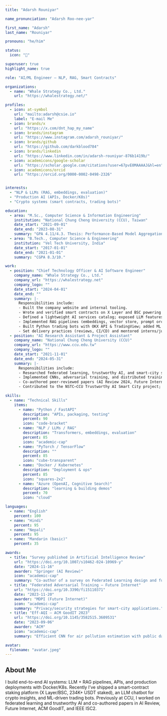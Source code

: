 ```yaml
---
title: "Adarsh Rouniyar"

name_pronunciation: "Adarsh Roo-nee-yar"

first_name: "Adarsh"
last_name: "Rouniyar"

pronouns: "he/him"

status:
  icon: "🚀"

superuser: true
highlight_name: true

role: "AI/ML Engineer — NLP, RAG, Smart Contracts"

organizations:
  - name: "Whale Strategy Co., Ltd."
    url: "https://whalestrategy.net/"

profiles:
  - icon: at-symbol
    url: "mailto:adarsh@csie.io"
    label: "E-mail Me"
  - icon: brands/x
    url: "https://x.com/dnt_hap_my_name"
  - icon: brands/instagram
    url: "https://www.instagram.com/adarsh_rouniyar/"
  - icon: brands/github
    url: "https://github.com/darkblood784"
  - icon: brands/linkedin
    url: "https://www.linkedin.com/in/adarsh-rouniyar-876b1419b/"
  - icon: academicons/google-scholar
    url: "https://scholar.google.com/citations?user=67pvE0MAAAAJ&hl=en"
  - icon: academicons/orcid
    url: "https://orcid.org/0000-0002-0498-2326"


interests:
  - "NLP & LLMs (RAG, embeddings, evaluation)"
  - "Production AI (APIs, Docker/K8s)"
  - "Crypto systems (smart contracts, trading bots)"

education:
  - area: "M.Sc., Computer Science & Information Engineering"
    institution: "National Chung Cheng University (CCU), Taiwan"
    date_start: "2021-09-01"
    date_end: "2023-08-31"
    summary: "GPA 4.11/4.3. Thesis: Performance-Based Model Aggregation in Federated Learning for Image-Based AQI Classification."
  - area: "B.Tech., Computer Science & Engineering"
    institution: "Vel Tech University, India"
    date_start: "2017-01-01"
    date_end: "2021-01-01"
    summary: "CGPA 8.3/10."

work:
  - position: "Chief Technology Officer & AI Software Engineer"
    company_name: "Whale Strategy Co., Ltd."
    company_url: "https://whalestrategy.net"
    company_logo: ""
    date_start: "2024-04-01"
    date_end: ""
    summary: |-
      Responsibilities include:
      - Built the company website and internal tooling.
      - Wrote and verified smart contracts on X Layer and BSC powering a staking platform (234K+ USDT staked).
      - Defined a lightweight AI services catalog; exposed LLM features as REST APIs (FastAPI), packaged with Docker.
      - Implemented RAG pipelines (embeddings, vector store, prompt orchestration).
      - Built Python trading bots with OKX API & TradingView; added ML for forecasting and anomaly detection.
      - Set delivery practices (reviews, CI/CD) and mentored interns/junior engineers.
  - position: "AI Research Assistant & Project Assistant"
    company_name: "National Chung Cheng University (CCU)"
    company_url: "https://www.ccu.edu.tw"
    company_logo: ""
    date_start: "2021-11-01"
    date_end: "2024-05-31"
    summary: |-
      Responsibilities include:
      - Researched federated learning, trustworthy AI, and smart-city systems.
      - Implemented CNNs, adversarial training, and distributed training (TensorFlow, PyTorch).
      - Co-authored peer-reviewed papers (AI Review 2024, Future Internet 2023, ACM GoodIT 2023, IEEE ISC2 2022).
      - Contributed to the NSTC–CCU Trustworthy AI Smart City project; coordinated with partners in India and Taiwan.

skills:
  - name: "Technical Skills"
    items:
      - name: "Python / FastAPI"
        description: "APIs, packaging, testing"
        percent: 90
        icon: "code-bracket"
      - name: "NLP / LLMs / RAG"
        description: "Transformers, embeddings, evaluation"
        percent: 85
        icon: "academic-cap"
      - name: "PyTorch / TensorFlow"
        description: ""
        percent: 85
        icon: "cube-transparent"
      - name: "Docker / Kubernetes"
        description: "Deployment & ops"
        percent: 85
        icon: "squares-2x2"
      - name: "Azure (OpenAI, Cognitive Search)"
        description: "learning & building demos"
        percent: 70
        icon: "cloud"

languages:
  - name: "English"
    percent: 100
  - name: "Hindi"
    percent: 95
  - name: "Nepali"
    percent: 95
  - name: "Mandarin (basic)"
    percent: 35

awards:
  - title: "Survey published in Artificial Intelligence Review"
    url: "https://doi.org/10.1007/s10462-024-10969-y"
    date: "2024-11-16"
    awarder: "Springer (AI Review)"
    icon: "academic-cap"
    summary: "Co-author of a survey on Federated Learning design and functional models."
  - title: "Federated Adversarial Training — Future Internet"
    url: "https://doi.org/10.3390/fi15110371"
    date: "2023-11-20"
    awarder: "MDPI (Future Internet)"
    icon: "academic-cap"
    summary: "Privacy/security strategies for smart-city applications."
  - title: "Eff-AQI — ACM GoodIT 2023"
    url: "https://doi.org/10.1145/3582515.3609531"
    date: "2023-09-06"
    awarder: "ACM"
    icon: "academic-cap"
    summary: "Efficient CNN for air pollution estimation with public dataset."

avatar:
  filename: "avatar.jpeg"
---
```


## About Me

I build end-to-end AI systems: LLM + RAG pipelines, APIs, and production deployments with Docker/K8s. Recently I’ve shipped a smart-contract staking platform (X Layer/BSC, 234K+ USDT staked), an LLM chatbot for crypto insights, and ML-driven trading bots. Previously at CCU, I worked on federated learning and trustworthy AI and co-authored papers in AI Review, Future Internet, ACM GoodIT, and IEEE ISC2.
